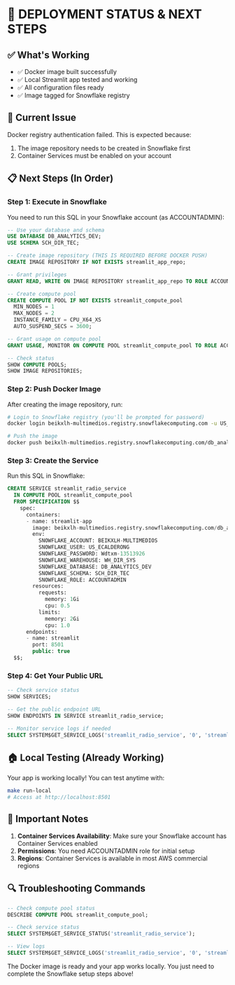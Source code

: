 # 🎯 DEPLOYMENT STATUS & NEXT STEPS

## ✅ What's Working
- ✅ Docker image built successfully
- ✅ Local Streamlit app tested and working
- ✅ All configuration files ready
- ✅ Image tagged for Snowflake registry

## 🔧 Current Issue
Docker registry authentication failed. This is expected because:
1. The image repository needs to be created in Snowflake first
2. Container Services must be enabled on your account

## 📋 Next Steps (In Order)

### Step 1: Execute in Snowflake
You need to run this SQL in your Snowflake account (as ACCOUNTADMIN):

```sql
-- Use your database and schema
USE DATABASE DB_ANALYTICS_DEV;
USE SCHEMA SCH_DIR_TEC;

-- Create image repository (THIS IS REQUIRED BEFORE DOCKER PUSH)
CREATE IMAGE REPOSITORY IF NOT EXISTS streamlit_app_repo;

-- Grant privileges
GRANT READ, WRITE ON IMAGE REPOSITORY streamlit_app_repo TO ROLE ACCOUNTADMIN;

-- Create compute pool
CREATE COMPUTE POOL IF NOT EXISTS streamlit_compute_pool
  MIN_NODES = 1
  MAX_NODES = 2
  INSTANCE_FAMILY = CPU_X64_XS
  AUTO_SUSPEND_SECS = 3600;

-- Grant usage on compute pool
GRANT USAGE, MONITOR ON COMPUTE POOL streamlit_compute_pool TO ROLE ACCOUNTADMIN;

-- Check status
SHOW COMPUTE POOLS;
SHOW IMAGE REPOSITORIES;
```

### Step 2: Push Docker Image
After creating the image repository, run:

```bash
# Login to Snowflake registry (you'll be prompted for password)
docker login beikxlh-multimedios.registry.snowflakecomputing.com -u US_ECALDERONG

# Push the image
docker push beikxlh-multimedios.registry.snowflakecomputing.com/db_analytics_dev/sch_dir_tec/streamlit_app_repo/streamlit-radio-app:latest
```

### Step 3: Create the Service
Run this SQL in Snowflake:

```sql
CREATE SERVICE streamlit_radio_service
  IN COMPUTE POOL streamlit_compute_pool
  FROM SPECIFICATION $$
    spec:
      containers:
      - name: streamlit-app
        image: beikxlh-multimedios.registry.snowflakecomputing.com/db_analytics_dev/sch_dir_tec/streamlit_app_repo/streamlit-radio-app:latest
        env:
          SNOWFLAKE_ACCOUNT: BEIKXLH-MULTIMEDIOS
          SNOWFLAKE_USER: US_ECALDERONG
          SNOWFLAKE_PASSWORD: Wdtxm-13513926
          SNOWFLAKE_WAREHOUSE: WH_DIR_SYS
          SNOWFLAKE_DATABASE: DB_ANALYTICS_DEV
          SNOWFLAKE_SCHEMA: SCH_DIR_TEC
          SNOWFLAKE_ROLE: ACCOUNTADMIN
        resources:
          requests:
            memory: 1Gi
            cpu: 0.5
          limits:
            memory: 2Gi
            cpu: 1.0
      endpoints:
      - name: streamlit
        port: 8501
        public: true
  $$;
```

### Step 4: Get Your Public URL
```sql
-- Check service status
SHOW SERVICES;

-- Get the public endpoint URL
SHOW ENDPOINTS IN SERVICE streamlit_radio_service;

-- Monitor service logs if needed
SELECT SYSTEM$GET_SERVICE_LOGS('streamlit_radio_service', '0', 'streamlit-app');
```

## 🏠 Local Testing (Already Working)
Your app is working locally! You can test anytime with:
```bash
make run-local
# Access at http://localhost:8501
```

## 🚨 Important Notes
1. **Container Services Availability**: Make sure your Snowflake account has Container Services enabled
2. **Permissions**: You need ACCOUNTADMIN role for initial setup
3. **Regions**: Container Services is available in most AWS commercial regions

## 🔍 Troubleshooting Commands
```sql
-- Check compute pool status
DESCRIBE COMPUTE POOL streamlit_compute_pool;

-- Check service status
SELECT SYSTEM$GET_SERVICE_STATUS('streamlit_radio_service');

-- View logs
SELECT SYSTEM$GET_SERVICE_LOGS('streamlit_radio_service', '0', 'streamlit-app', 100);
```

The Docker image is ready and your app works locally. You just need to complete the Snowflake setup steps above!
